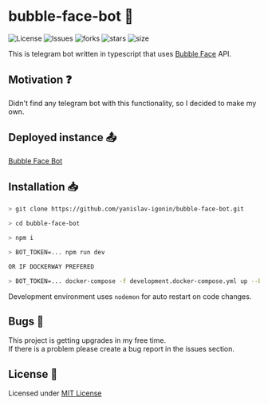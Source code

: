 # bubble-face-bot :robot:

![License](https://img.shields.io/github/license/yanislav-igonin/bubble-face-bot.svg) ![Issues](https://img.shields.io/github/issues/yanislav-igonin/bubble-face-bot.svg) ![forks](https://img.shields.io/github/forks/yanislav-igonin/bubble-face-bot) ![stars](https://img.shields.io/github/stars/yanislav-igonin/bubble-face-bot) ![size](https://img.shields.io/github/repo-size/yanislav-igonin/bubble-face-bot)

This is telegram bot written in typescript that uses [Bubble Face](https://face.bubble.ru/) API.

## Motivation :question:

Didn't find any telegram bot with this functionality, so I decided to make my own.

## Deployed instance :outbox_tray:

[Bubble Face Bot](https://t.me/bubble_face_bot)

## Installation :inbox_tray:

```bash
> git clone https://github.com/yanislav-igonin/bubble-face-bot.git

> cd bubble-face-bot

> npm i

> BOT_TOKEN=... npm run dev

OR IF DOCKERWAY PREFERED

> BOT_TOKEN=... docker-compose -f development.docker-compose.yml up --build
```

Development environment uses `nodemon` for auto restart on code changes.

## Bugs :bug:

This project is getting upgrades in my free time.  
If there is a problem please create a bug report in the issues section.

## License :scroll:

Licensed under [MIT License](https://github.com/yanislav-igonin/bubble-face-bot/blob/master/LICENSE)
